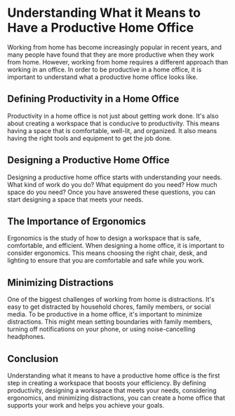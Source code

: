 Understanding What it Means to Have a Productive Home Office
==============================================================================================================

Working from home has become increasingly popular in recent years, and many people have found that they are more productive when they work from home. However, working from home requires a different approach than working in an office. In order to be productive in a home office, it is important to understand what a productive home office looks like.

Defining Productivity in a Home Office
--------------------------------------

Productivity in a home office is not just about getting work done. It's also about creating a workspace that is conducive to productivity. This means having a space that is comfortable, well-lit, and organized. It also means having the right tools and equipment to get the job done.

Designing a Productive Home Office
----------------------------------

Designing a productive home office starts with understanding your needs. What kind of work do you do? What equipment do you need? How much space do you need? Once you have answered these questions, you can start designing a space that meets your needs.

The Importance of Ergonomics
----------------------------

Ergonomics is the study of how to design a workspace that is safe, comfortable, and efficient. When designing a home office, it is important to consider ergonomics. This means choosing the right chair, desk, and lighting to ensure that you are comfortable and safe while you work.

Minimizing Distractions
-----------------------

One of the biggest challenges of working from home is distractions. It's easy to get distracted by household chores, family members, or social media. To be productive in a home office, it's important to minimize distractions. This might mean setting boundaries with family members, turning off notifications on your phone, or using noise-cancelling headphones.

Conclusion
----------

Understanding what it means to have a productive home office is the first step in creating a workspace that boosts your efficiency. By defining productivity, designing a workspace that meets your needs, considering ergonomics, and minimizing distractions, you can create a home office that supports your work and helps you achieve your goals.
